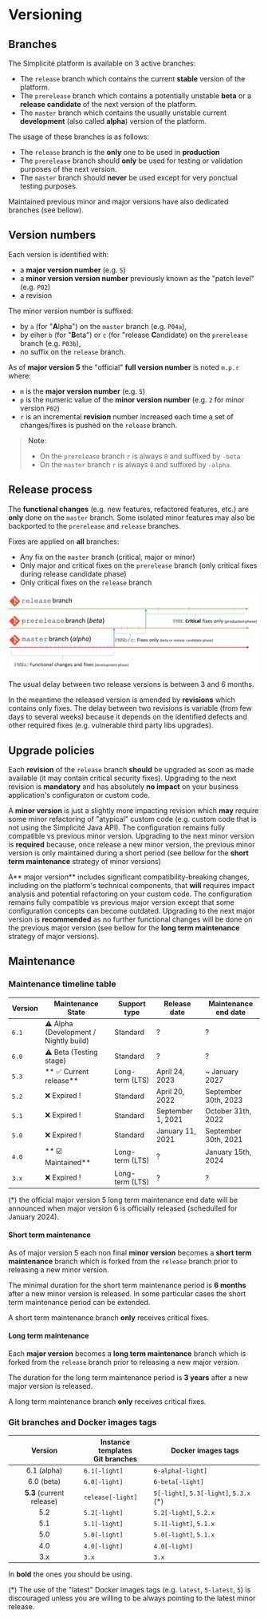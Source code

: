 Versioning
===========

<h2 id="branches">Branches</h2>

The Simplicité platform is available on 3 active branches:

- The `release` branch which contains the current **stable** version of the platform.
- The `prerelease` branch which contains a potentially unstable **beta** or a **release candidate** of the next version of the platform.
- The `master` branch which contains the usually unstable current **development** (also called **alpha**) version of the platform.

The usage of these branches is as follows:

- The `release` branch is the **only** one to be used in **production**
- The `prerelease` branch should **only** be used for testing or validation purposes of the next version.
- The `master` branch should **never** be used except for very ponctual testing purposes.

Maintained previous minor and major versions have also dedicated branches (see bellow).

<h2 id="versions">Version numbers</h2>

Each version is identified with:

- a **major version number** (e.g. `5`)
- a **minor version version number** previously known as the "patch level" (e.g. `P02`)
- a revision

The minor version number is suffixed:

- by `a` (for "**A**lpha") on the `master` branch (e.g. `P04a`),
- by eiher `b` (for "**B**eta") or `c` (for "release **C**andidate) on the `prerelease` branch (e.g. `P03b`),
- no suffix on the `release` branch.

As of **major version 5** the "official" **full version number** is noted `m.p.r` where:

- `m` is the **major version number** (e.g. `5`)
- `p` is the numeric value of the **minor version number** (e.g. `2` for minor version `P02`)
- `r` is an incremental **revision** number increased each time a set of changes/fixes is pushed on the `release` branch.

> **Note**:
>
> - On the `prerelease` branch `r` is always `0` and suffixed by `-beta`
> - On the `master` branch `r` is always `0` and suffixed by `-alpha`.

<h2 id="releaseprocess">Release process</h2>

The **functional changes** (e.g. new features, refactored features, etc.) are **only** done on the `master` branch.
Some isolated minor features may also be backported to the `prerelease` and `release` branches.

Fixes are applied on **all** branches:

- Any fix on the `master` branch (critical, major or minor)
- Only major and critical fixes on the `prerelease` branch (only critical fixes during release candidate phase)
- Only critical fixes on the `release` branch

![](versions.png)

The usual delay between two release versions is between 3 and 6 months.

In the meantime the released version is amended by **revisions** which contains only fixes.
The delay between two revisions is variable (from few days to several weeks) because it depends on the identified defects
and other required fixes (e.g. vulnerable third party libs upgrades).

<h2 id="upgradepolicies">Upgrade policies</h2>

Each **revision** of the `release` branch **should** be upgraded as soon as made available (it may contain critical security fixes).
Upgrading to the next revision is **mandatory** and has absolutely **no impact** on your business application's configuraton or custom code.

A **minor version** is just a slightly more impacting revision which **may** require some minor refactoring of "atypical" custom code (e.g. custom code that is not using the Simplicité Java API).
The configuration remains fully compatible vs previous minor version.
Upgrading to the next minor version is **required** because, once release a new minor version, the previous minor version is only maintained during a short period
(see bellow for the **short term maintenance** strategy of minor versions)

A** major version** includes significant compatibility-breaking changes, including on the platform's technical components, that **will** requires impact analysis and potential refactoring on your custom code.
The configuration remains fully compatible vs previous major version except that some configuration concepts can become outdated.
Upgrading to the next major version is **recommended** as no further functional changes will be done on the previous major version
(see bellow for the **long term maintenance** strategy of major versions).

## Maintenance

### Maintenance timeline table

| Version | Maintenance State                      | Support type    | Release date      | Maintenance end date |
|---------|----------------------------------------|-----------------|-------------------|----------------------|
| `6.1`   | ⚠️ Alpha (Development / Nightly build) | Standard        | ?                 | ?                    |
| `6.0`   | ⚠️ Beta (Testing stage)                | Standard        | ?                 | ?                    |
| `5.3`   | ** ✅ Current release**                 | Long-term (LTS) | April 24, 2023    | ~ January 2027       |
| `5.2`   | ❌ Expired !                            | Standard        | April 20, 2022    | September 30th, 2023 |
| `5.1`   | ❌ Expired !                            | Standard        | September 1, 2021 | October 31th, 2022   |
| `5.0`   | ❌ Expired !                            | Standard        | January 11, 2021  | September 30th, 2021 |
| `4.0`   | ** ☑️ Maintained**                     | Long-term (LTS) | ?                 | January 15th, 2024   |
| `3.x`   | ❌ Expired !                            | Long-term (LTS) | ?                 | ?                    |

(*) the official major version 5 long term maintenance end date will be announced when major version 6 is officially released (schedulled for January 2024).

#### Short term maintenance

As of major version 5 each non final **minor version** becomes a **short term maintenance** branch which is forked from the `release` branch prior to releasing a new minor version.

The minimal duration for the short term maintenance period is **6 months** after a new minor version is released.
In some particular cases the short term maintenance period can be extended.

A short term maintenance branch **only** receives critical fixes.

#### Long term maintenance

Each **major version** becomes a **long term maintenance** branch which is forked from the `release` branch prior to releasing a new major version.

The duration for the long term maintenance period is **3 years** after a new major version is released.

A long term maintenance branch **only** receives critical fixes.

### Git branches and Docker images tags

| Version                   | Instance templates<br/>Git branches | Docker images tags                                |
|:-------------------------:|-------------------------------------|---------------------------------------------------|
| 6.1 (alpha)               | `6.1[-light]`                   | `6-alpha[-light]`                            |
| 6.0 (beta)                | `6.0[-light]`                   | `6-beta[-light]`                            |
| **5.3** (current release) | `release[-light]`              | `5[-light]`, `5.3[-light]`, `5.3.x` (*)  |
| 5.2                       | `5.2[-light]`                   | `5.2[-light]`, `5.2.x`                      |
| 5.1                       | `5.1[-light]`                   | `5.1[-light]`, `5.1.x`                      |
| 5.0                       | `5.0[-light]`                   | `5.0[-light]`, `5.1.x`                      |
| 4.0                       | `4.0[-light]`                   | `4.0[-light]`                                 |
| 3.x                       | `3.x`                              | `3.x`                                           |


In **bold** the ones you should be using.

(*) The use of the "latest" Docker images tags (e.g. `latest`, `5-latest`, `5`) is discouraged unless you are willing to be always pointing to the latest minor release.